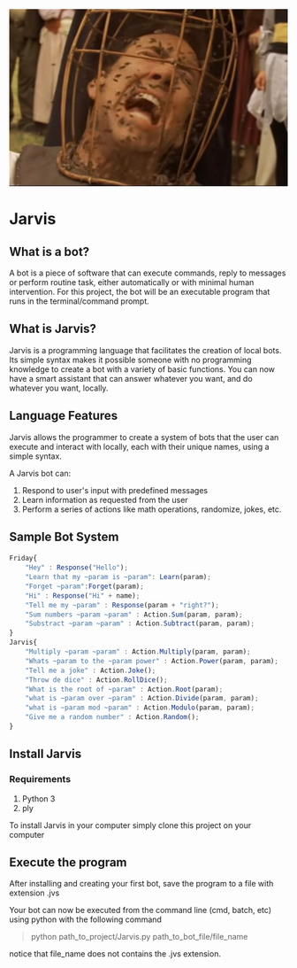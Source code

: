 <img src="Images/bees.jpg" alt="jlogo" class="inline"/>

# Jarvis

## What is a bot?

A bot is a piece of software that can execute commands, reply to messages or perform routine task, either automatically or with minimal human intervention. For this project, the bot will be an executable program that runs in the terminal/command prompt. 

## What is Jarvis?

Jarvis is a programming language that facilitates the creation of local bots. Its simple syntax makes it possible someone with no programming knowledge to create a bot with a variety of basic functions. You can now have a smart assistant that can answer whatever you want, and do whatever you want, locally.

## Language Features

Jarvis allows the programmer to create a system of bots that the user can execute and interact with locally, each with their unique names, using a simple syntax. 

A Jarvis bot can:

1. Respond to user's input with predefined messages
2. Learn information as requested from the user
3. Perform a series of actions like math operations, randomize, jokes, etc.

## Sample Bot System

```javascript
Friday{
    "Hey" : Response("Hello");
    "Learn that my ~param is ~param": Learn(param);
    "Forget ~param":Forget(param);
    "Hi" : Response("Hi" + name);
    "Tell me my ~param" : Response(param + "right?");
    "Sum numbers ~param ~param" : Action.Sum(param, param);
    "Substract ~param ~param" : Action.Subtract(param, param);
}
Jarvis{
    "Multiply ~param ~param" : Action.Multiply(param, param);
    "Whats ~param to the ~param power" : Action.Power(param, param);
    "Tell me a joke" : Action.Joke();
    "Throw de dice" : Action.RollDice();
    "What is the root of ~param" : Action.Root(param);
    "what is ~param over ~param" : Action.Divide(param, param);
    "what is ~param mod ~param" : Action.Modulo(param, param);
    "Give me a random number" : Action.Random();
}
```

## Install Jarvis

### Requirements

1. Python 3
2. ply

To install Jarvis in your computer simply clone this project on your computer

## Execute the program

After installing and creating your first bot, save the program to a file with extension .jvs

Your bot can now be executed from the command line (cmd, batch, etc) using python with the following command

> python path_to_project/Jarvis.py path_to_bot_file/file_name

notice that file_name does not contains the .jvs extension.
